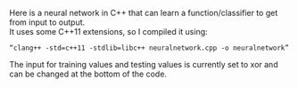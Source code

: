 Here is a neural network in C++ that can learn a function/classifier to get from input to output.  
It uses some C++11 extensions, so I compiled it using:
```
“clang++ -std=c++11 -stdlib=libc++ neuralnetwork.cpp -o neuralnetwork”
``` 
The input for training values and testing values is currently set to xor and can be changed at the bottom of the code.
